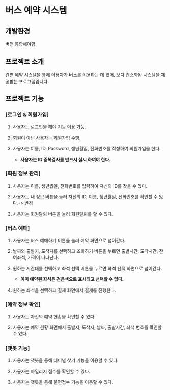 # 버스 예약 시스템

## 개발환경
버전 통합해야함

## 프로젝트 소개
간편 예약 시스템을 통해 이용자가 버스를 이용하는 데 있어, 보다 간소화된 시스템을 제공받는 프로그램입니다.

## 프로젝트 기능
### [로그인 & 회원가입]
1. 사용자는 로그인을 해야 기능 이용 가능.

2. 회원이 아닌 사용자는 회원가입 수행.

3. 사용자는 이름, ID, Password, 생년월일, 전화번호를 작성하여 회원가입을 한다.
   * **사용자는 ID 중복검사를 반드시 실시 하여야 한다.**

### [회원 정보 관리]
1. 사용자는 이름, 생년월일, 전화번호를 입력하여 자신의 ID를 찾을 수 있다.

2. 사용자는 내 정보 버튼을 눌러 자신의 ID, 이름, 생년월일, 전화번호를 확인할 수 있다.-> 변경 

3. 사용자는 회원탈퇴 버튼을 눌러 회원탈퇴를 할 수 있다.

### [버스 예매]
1. 사용자는 버스 예매하기 버튼을 눌러 예약 화면으로 넘어간다.

2. 날짜와 출발지, 도착지를 선택하고 조회하기 버튼을 누르면 출발시간, 도착시간, 잔여좌석, 가격이 나타난다.

3. 원하는 시간대를 선택하고 좌석 선택 버튼을 누르면 좌석 선택 화면으로 넘어간다.
     * **이미 예약된 좌석은 검은색으로 표시되고 선택할 수 없다.**
4. 원하는 좌석을 선택하고 결제 화면에서 결제를 진행한다.

### [예약 정보 확인]  
1. 사용자는 자신의 예약 현황을 확인할 수 있다.

2. 사용자는 예약 현황 화면에서 출발지, 도착지, 날짜, 출발시간, 좌석 번호를 확인할 수 있다.

### [챗봇 기능]  
1. 사용자는 챗봇을 통해 터미널 찾기 기능을 이용할 수 있다.

2. 사용자는 마일리지 점수를 확인할 수 있다.

3. 사용자는 챗봇을 통해 불편접수 기능을 이용할 수 있다.